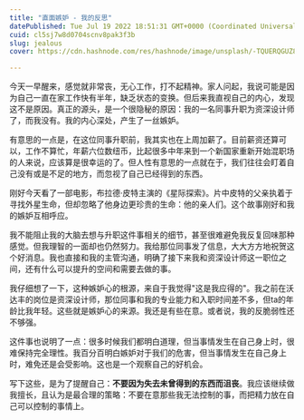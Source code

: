 ```yaml
---
title: "直面嫉妒 - 我的反思"
datePublished: Tue Jul 19 2022 18:51:31 GMT+0000 (Coordinated Universal Time)
cuid: cl5sj7w8d0704scnv8pak3f3b
slug: jealous
cover: https://cdn.hashnode.com/res/hashnode/image/unsplash/-TQUERQGUZ8/upload/v1658256509182/iZJwZJLJ4.jpeg

---
```


今天一早醒来，感觉就非常丧，无心工作，打不起精神。家人问起，我说可能是因为自己一直在家工作快有半年，缺乏状态的变换。但后来我直视自己的内心，发现这不是原因。真正的源头，是一个很隐秘的原因：我的一名同事升职为资深设计师了，而我没有。我的内心深处，产生了一丝嫉妒。

有意思的一点是，在这位同事升职前，我其实也在上周加薪了。目前薪资还算可以，工作不算忙，年薪六位数纽币，比起很多中年来到一个新国家重新开始混职场的人来说，应该算是很幸运的了。但人性有意思的一点就在于，我们往往会盯着自己没有或是不足的地方，而忽视了自己已经得到的东西。

刚好今天看了一部电影，布拉德·皮特主演的《星际探索》。片中皮特的父亲执着于寻找外星生命，但却忽略了他身边更珍贵的生命：他的亲人们。这个故事刚好和我的嫉妒互相呼应。

我不能阻止我的大脑去想与升职这件事相关的细节，甚至很难避免我反复回味那种感觉。但我理智的一面却也仍然努力。我给那位同事发了信息，大大方方地祝贺这个好消息。我也直接和我的主管沟通，明确了接下来我和资深设计师这一职位之间，还有什么可以提升的空间和需要去做的事。

我仔细想了一下，这种嫉妒心的根源，来自于我觉得"这是我应得的"。我之前在沃达丰的岗位是资深设计师，那位同事和我的专业能力和入职时间差不多，但ta的年龄比我年轻。这些就是嫉妒心的来源。我还是有些在意。或者说，我的反脆弱性还不够强。

这件事也说明了一点：很多时候我们都明白道理，但当事情发生在自己身上时，很难保持完全理性。我百分百明白嫉妒对于我们的危害，但当事情发生在自己身上时，难免还是会受影响。这也是一个观察自己的好机会。

写下这些，是为了提醒自己：**不要因为失去未曾得到的东西而沮丧**。我应该继续做我擅长，且认为是最合理的策略：不要在意那些我无法控制的事，而把精力放在自己可以控制的事情上。